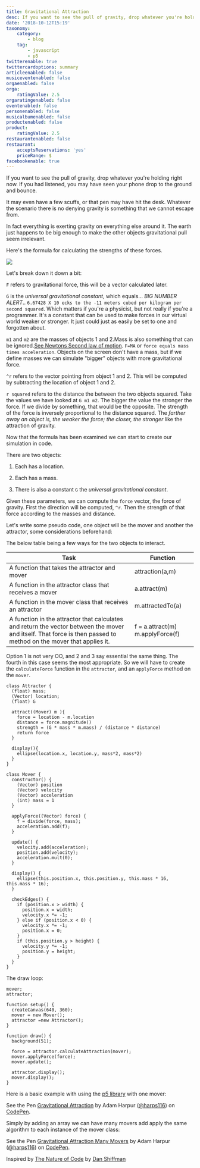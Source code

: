 ```yaml
---
title: Gravitational Attraction
desc: If you want to see the pull of gravity, drop whatever you're holding right now. If you had listened, you may have seen your phone drop to the ground and bounce. 
date: '2018-10-12T15:19'
taxonomy:
    category:
        - blog
    tag:
        - javascript
        - p5
twitterenable: true
twittercardoptions: summary
articleenabled: false
musiceventenabled: false
orgaenabled: false
orga:
    ratingValue: 2.5
orgaratingenabled: false
eventenabled: false
personenabled: false
musicalbumenabled: false
productenabled: false
product:
    ratingValue: 2.5
restaurantenabled: false
restaurant:
    acceptsReservations: 'yes'
    priceRange: $
facebookenable: true
---
```


If you want to see the pull of gravity, drop whatever you're holding right now. If you had listened, you may have seen your phone drop to the ground and bounce. 

It may even have a few scuffs, or that pen may have hit the desk. Whatever the scenario there is no denying gravity is something that we cannot escape from.

In fact everything is exerting gravity on everything else around it. The earth just happens to be big enough to make the other objects gravitational pull seem irrelevant.

Here's the formula for calculating the strengths of these forces.

![](grav_attraction.png)

Let's break down it down a bit:

`F` refers to gravitational force, this will be a vector calculated later.

`G` is the _universal gravitational constant_, which equals... *BIG NUMBER ALERT*.. `6.67428 X 10 ecks to the -11 meters cubed per kilogram per second squared`. Which matters if you're a physicist, but not really if you're a programmer. It's a constant that can be used to make forces in our virtual world weaker or stronger. It just could just as easily be set to one and forgotten about.

`m1` and `m2` are the masses of objects 1 and 2.Mass is also something that can be ignored.[See Newtons Second law of motion](https://en.wikipedia.org/wiki/Newton%27s_laws_of_motion). `F=MA` or `force equals mass times acceleration`. Objects on the screen don't have a mass, but if we define masses we can simulate "bigger" objects with more gravitational force.

`^r` refers to the vector pointing from object 1 and 2. This will be computed by subtracting the location of object 1 and 2.

`r squared` refers to the distance the between the two objects squared. Take the values we have looked at `G m1 m2`. The bigger the value the stronger the force. If we divide by something, that would be the opposite. The strength of the force is inversely proportional to the distance squared. The _farther away an object is, the weaker the force; the closer, the stronger_ like the attraction of gravity.

Now that the formula has been examined we can start to create our simulation in code.

There are two objects:

1. Each has a location.

2. Each has a mass.

3. There is also a constant `G` the _universal gravitational constant_.

Given these parameters, we can compute the `force` vector, the force of gravity. First the direction will be computed, `^r`. Then the strength of that force according to the masses and distance.

Let's write some pseudo code, one object will be the mover and another the attractor, some considerations beforehand:

The below table being a few ways for the two objects to interact.


| Task                                                                                                                                                              | Function                            |
|-------------------------------------------------------------------------------------------------------------------------------------------------------------------|-------------------------------------|
| A function that takes the attractor and mover                                                                                                                     | attraction(a,m)                     |
| A function in the attractor class that receives a mover                                                                                                           | a.attract(m)                        |
| A function in the mover class that receives an attractor                                                                                                          | m.attractedTo(a)                    |
| A function in the attractor that calculates and return the vector between the mover and itself. That force is then passed to method on the mover that applies it. |  f = a.attract(m)   m.applyForce(f) |

Option 1 is not very OO, and 2 and 3 say essential the same thing. The fourth in this case seems the most appropriate. So we will have to create the `calculateForce` function in the `attractor`, and an `applyForce` method on the `mover`.


```
class Attractor {
  (float) mass;
  (Vector) location;
  (float) G

  attract((Mover) m ){
    force = location - m.location
    distance = force.magnitude()
    strength = (G * mass * m.mass) / (distance * distance)
    return force
  }

  display(){
    ellipse(location.x, location.y, mass*2, mass*2)	
  }
}

```

```
class Mover {
  constructor() {
    (Vector) position
    (Vector) velocity
    (Vector) acceleration
    (int) mass = 1
  }

  applyForce((Vector) force) {
    f = divide(force, mass);
    acceleration.add(f);
  }

  update() {
    velocity.add(acceleration);
    position.add(velocity);
    acceleration.mult(0);
  }

  display() {
    ellipse(this.position.x, this.position.y, this.mass * 16, this.mass * 16);
  }

  checkEdges() {
    if (position.x > width) {
      position.x = width;
      velocity.x *= -1;
    } else if (position.x < 0) {
      velocity.x *= -1;
      position.x = 0;
    }
    if (this.position.y > height) {
      velocity.y *= -1;
      position.y = height;
    }
  }
}
```
The draw loop:

```
mover;
attractor;

function setup() {
  createCanvas(640, 360);
  mover = new Mover();
  attractor =new Attractor();
}

function draw() {
  background(51);

  force = attractor.calculateAttraction(mover);
  mover.applyForce(force);
  mover.update();

  attractor.display();
  mover.display();
}
```
Here is a basic example with using the [p5 library](https://p5js.org/) with one mover:

<p data-height="265" data-theme-id="0" data-slug-hash="zmKaJN" data-default-tab="js,result" data-user="harps116" data-pen-title="Gravitational Attraction" class="codepen">See the Pen <a href="https://codepen.io/harps116/pen/zmKaJN/">Gravitational Attraction</a> by Adam Harpur (<a href="https://codepen.io/harps116">@harps116</a>) on <a href="https://codepen.io">CodePen</a>.</p>
<script async src="https://static.codepen.io/assets/embed/ei.js"></script>


Simply by adding an array we can have many movers add apply the same algorithm to each instance of the mover class:

<p data-height="265" data-theme-id="0" data-slug-hash="xyEzQL" data-default-tab="js,result" data-user="harps116" data-pen-title="Gravitational Attraction Many Movers" class="codepen">See the Pen <a href="https://codepen.io/harps116/pen/xyEzQL/">Gravitational Attraction Many Movers</a> by Adam Harpur (<a href="https://codepen.io/harps116">@harps116</a>) on <a href="https://codepen.io">CodePen</a>.</p>
<script async src="https://static.codepen.io/assets/embed/ei.js"></script>


Inspired by [The Nature of Code](https://natureofcode.com/book/chapter-2-forces/) by [Dan Shiffman](https://shiffman.net/)
